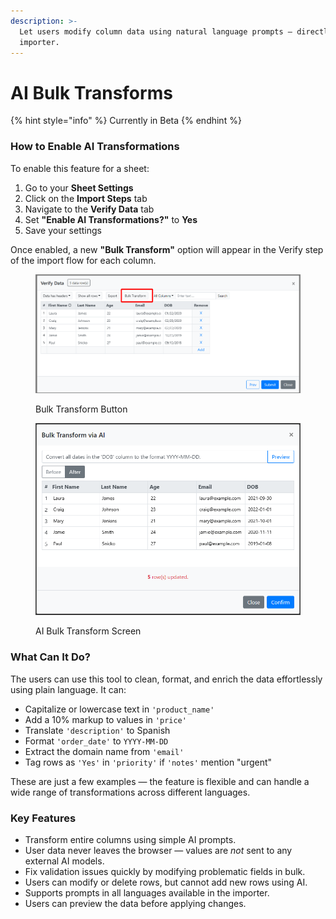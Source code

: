 ```yaml
---
description: >-
  Let users modify column data using natural language prompts — directly in the
  importer.
---
```


# AI Bulk Transforms

{% hint style="info" %}
Currently in Beta
{% endhint %}

### How to Enable AI Transformations

To enable this feature for a sheet:

1. Go to your **Sheet Settings**
2. Click on the **Import Steps** tab
3. Navigate to the **Verify Data** tab
4. Set **"Enable AI Transformations?"** to **Yes**
5. Save your settings

Once enabled, a new **"Bulk Transform"** option will appear in the Verify step of the import flow for each column.

<figure><img src="../.gitbook/assets/sleekshot (4).png" alt=""><figcaption><p>Bulk Transform Button</p></figcaption></figure>

<figure><img src="../.gitbook/assets/sleekshot (1).png" alt=""><figcaption><p>AI Bulk Transform Screen</p></figcaption></figure>

### What Can It Do?

The users can use this tool to clean, format, and enrich the data effortlessly using plain language. It  can:

* Capitalize or lowercase text in `'product_name'`
* Add a 10% markup to values in `'price'`
* Translate `'description'` to Spanish
* Format `'order_date'` to `YYYY-MM-DD`
* Extract the domain name from `'email'`
* Tag rows as `'Yes'` in `'priority'` if `'notes'` mention "urgent"

These are just a few examples — the feature is flexible and can handle a wide range of transformations across different languages.

### Key Features

* Transform entire columns using simple AI prompts.
* User data never leaves the browser — values are _not_ sent to any external AI models.
* Fix validation issues quickly by modifying problematic fields in bulk.
* Users can modify or delete rows, but cannot add new rows using AI.
* Supports prompts in all languages available in the importer.
* Users can preview the data before applying changes.
